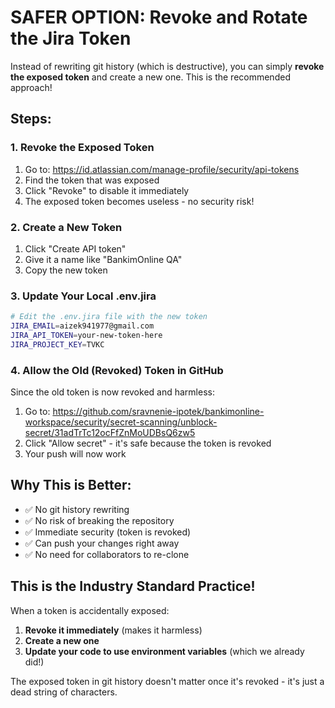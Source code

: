 # SAFER OPTION: Revoke and Rotate the Jira Token

Instead of rewriting git history (which is destructive), you can simply **revoke the exposed token** and create a new one. This is the recommended approach!

## Steps:

### 1. Revoke the Exposed Token
1. Go to: https://id.atlassian.com/manage-profile/security/api-tokens
2. Find the token that was exposed
3. Click "Revoke" to disable it immediately
4. The exposed token becomes useless - no security risk!

### 2. Create a New Token
1. Click "Create API token"
2. Give it a name like "BankimOnline QA"
3. Copy the new token

### 3. Update Your Local .env.jira
```bash
# Edit the .env.jira file with the new token
JIRA_EMAIL=aizek941977@gmail.com
JIRA_API_TOKEN=your-new-token-here
JIRA_PROJECT_KEY=TVKC
```

### 4. Allow the Old (Revoked) Token in GitHub
Since the old token is now revoked and harmless:
1. Go to: https://github.com/sravnenie-ipotek/bankimonline-workspace/security/secret-scanning/unblock-secret/31adTrTc12ocFfZnMoUDBsQ6zw5
2. Click "Allow secret" - it's safe because the token is revoked
3. Your push will now work

## Why This is Better:
- ✅ No git history rewriting
- ✅ No risk of breaking the repository
- ✅ Immediate security (token is revoked)
- ✅ Can push your changes right away
- ✅ No need for collaborators to re-clone

## This is the Industry Standard Practice!
When a token is accidentally exposed:
1. **Revoke it immediately** (makes it harmless)
2. **Create a new one**
3. **Update your code to use environment variables** (which we already did!)

The exposed token in git history doesn't matter once it's revoked - it's just a dead string of characters.